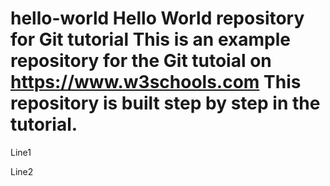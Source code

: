 # hello-world Hello World repository for Git tutorial This is an example repository for the Git tutoial on https://www.w3schools.com This repository is built step by step in the tutorial.

Line1

Line2
